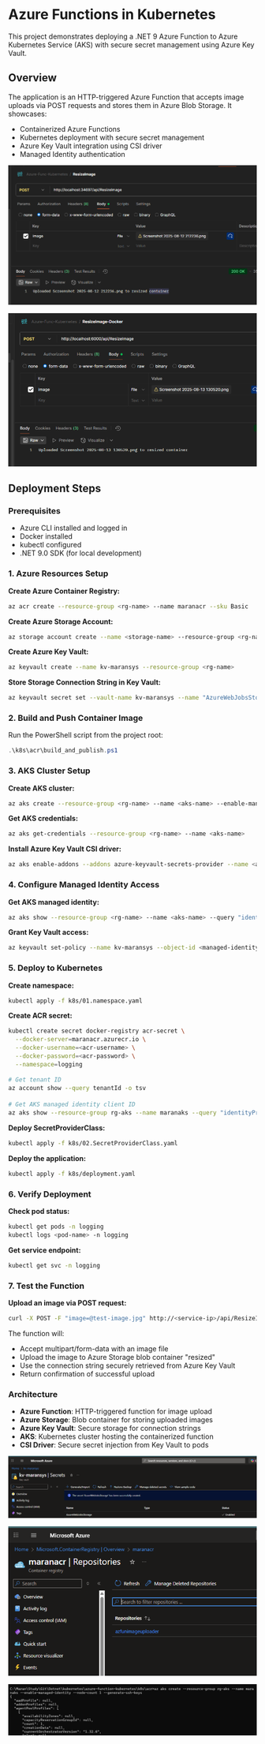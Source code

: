 # Azure Functions in Kubernetes

This project demonstrates deploying a .NET 9 Azure Function to Azure Kubernetes Service (AKS) with secure secret management using Azure Key Vault.

## Overview

The application is an HTTP-triggered Azure Function that accepts image uploads via POST requests and stores them in Azure Blob Storage. It showcases:

- Containerized Azure Functions
- Kubernetes deployment with secure secret management
- Azure Key Vault integration using CSI driver
- Managed Identity authentication

![alt text](image.png)

![alt text](image-1.png)

## Deployment Steps

### Prerequisites
- Azure CLI installed and logged in
- Docker installed
- kubectl configured
- .NET 9.0 SDK (for local development)

### 1. Azure Resources Setup

**Create Azure Container Registry:**
```bash
az acr create --resource-group <rg-name> --name maranacr --sku Basic
```

**Create Azure Storage Account:**
```bash
az storage account create --name <storage-name> --resource-group <rg-name> --sku Standard_LRS
```

**Create Azure Key Vault:**
```bash
az keyvault create --name kv-maransys --resource-group <rg-name>
```

**Store Storage Connection String in Key Vault:**
```bash
az keyvault secret set --vault-name kv-maransys --name "AzureWebJobsStorage" --value "<storage-connection-string>"
```

### 2. Build and Push Container Image

Run the PowerShell script from the project root:
```powershell
.\k8s\acr\build_and_publish.ps1
```

### 3. AKS Cluster Setup

**Create AKS cluster:**
```bash
az aks create --resource-group <rg-name> --name <aks-name> --enable-managed-identity --node-count 1 --generate-ssh-keys
```

**Get AKS credentials:**
```bash
az aks get-credentials --resource-group <rg-name> --name <aks-name>
```

**Install Azure Key Vault CSI driver:**
```bash
az aks enable-addons --addons azure-keyvault-secrets-provider --name <aks-name> --resource-group <rg-name>
```

### 4. Configure Managed Identity Access

**Get AKS managed identity:**
```bash
az aks show --resource-group <rg-name> --name <aks-name> --query "identityProfile.kubeletidentity.clientId" -o tsv
```

**Grant Key Vault access:**
```bash
az keyvault set-policy --name kv-maransys --object-id <managed-identity-object-id> --secret-permissions get
```

### 5. Deploy to Kubernetes

**Create namespace:**
```bash
kubectl apply -f k8s/01.namespace.yaml
```

**Create ACR secret:**
```bash
kubectl create secret docker-registry acr-secret \
  --docker-server=maranacr.azurecr.io \
  --docker-username=<acr-username> \
  --docker-password=<acr-password> \
  --namespace=logging
```
```bash
# Get tenant ID
az account show --query tenantId -o tsv

# Get AKS managed identity client ID  
az aks show --resource-group rg-aks --name maranaks --query "identityProfile.kubeletidentity.clientId" -o tsv

```

**Deploy SecretProviderClass:**
```bash
kubectl apply -f k8s/02.SecretProviderClass.yaml
```

**Deploy the application:**
```bash
kubectl apply -f k8s/deployment.yaml
```

### 6. Verify Deployment

**Check pod status:**
```bash
kubectl get pods -n logging
kubectl logs <pod-name> -n logging
```

**Get service endpoint:**
```bash
kubectl get svc -n logging
```

### 7. Test the Function

**Upload an image via POST request:**
```bash
curl -X POST -F "image=@test-image.jpg" http://<service-ip>/api/ResizeImage
```

The function will:
- Accept multipart/form-data with an image file
- Upload the image to Azure Storage blob container "resized"
- Use the connection string securely retrieved from Azure Key Vault
- Return confirmation of successful upload

### Architecture
- **Azure Function**: HTTP-triggered function for image upload
- **Azure Storage**: Blob container for storing uploaded images
- **Azure Key Vault**: Secure storage for connection strings
- **AKS**: Kubernetes cluster hosting the containerized function
- **CSI Driver**: Secure secret injection from Key Vault to pods


![alt text](image-2.png)

![alt text](image-3.png)

![alt text](image-4.png)